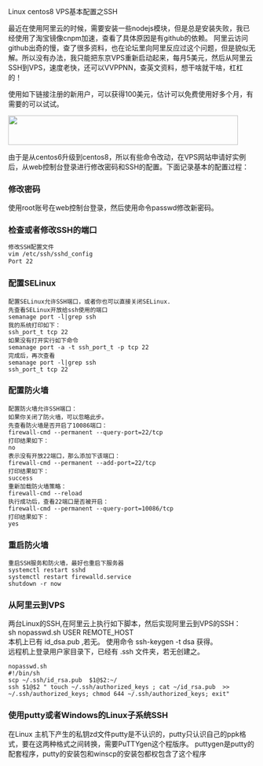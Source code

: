 Linux centos8 VPS基本配置之SSH


最近在使用阿里云的时候，需要安装一些nodejs模块，但是总是安装失败，我已经使用了淘宝镜像cnpm加速，查看了具体原因是有github的依赖。 阿里云访问github出奇的慢，查了很多资料，也在论坛里向阿里反应过这个问题，但是貌似无解。所以没有办法，我只能把东京VPS重新启动起来，每月5美元，然后从阿里云SSH到VPS，速度老快，还可以VVPPNN，查英文资料，想干啥就干啥，杠杠的！

使用如下链接注册的新用户，可以获得100美元，估计可以免费使用好多个月，有需要的可以试试。

<a href="https://www.vultr.com/?ref=6859185"><img src="https://www.vultr.com/media/banners/banner_468x60.png" width="468" height="60"></a>

由于是从centos6升级到centos8，所以有些命令改动，在VPS网站申请好实例后，从web控制台登录进行修改密码和SSH的配置。下面记录基本的配置过程：

### 修改密码
使用root账号在web控制台登录，然后使用命令passwd修改新密码。

### 检查或者修改SSH的端口
```bash
修改SSH配置文件
vim /etc/ssh/sshd_config
Port 22
```

### 配置SELinux
```
配置SELinux允许SSH端口，或者你也可以直接关闭SELinux.
先查看SELinux开放给ssh使用的端口
semanage port -l|grep ssh
我的系统打印如下：
ssh_port_t tcp 22
如果没有打开实行如下命令
semanage port -a -t ssh_port_t -p tcp 22
完成后，再次查看
semanage port -l|grep ssh
ssh_port_t tcp 22
```

### 配置防火墙
```
配置防火墙允许SSH端口：
如果你关闭了防火墙，可以忽略此步。
先查看防火墙是否开启了10086端口：
firewall-cmd --permanent --query-port=22/tcp
打印结果如下：
no
表示没有开放22端口，那么添加下该端口：
firewall-cmd --permanent --add-port=22/tcp
打印结果如下：
success
重新加载防火墙策略：
firewall-cmd --reload
执行成功后，查看22端口是否被开启：
firewall-cmd --permanent --query-port=10086/tcp
打印结果如下：
yes
```

### 重启防火墙
```
重启SSH服务和防火墙，最好也重启下服务器
systemctl restart sshd
systemctl restart firewalld.service
shutdown -r now
```

### 从阿里云到VPS
两台Linux的SSH,在阿里云上执行如下脚本，然后实现阿里云到VPS的SSH：  
sh nopasswd.sh USER REMOTE_HOST  
本机上已有 id_dsa.pub ,若无。 使用命令 ssh-keygen -t dsa 获得。  
远程机上登录用户家目录下，已经有 .ssh 文件夹，若无创建之。  
```
nopasswd.sh
#!/bin/sh
scp ~/.ssh/id_rsa.pub  $1@$2:~/
ssh $1@$2 " touch ~/.ssh/authorized_keys ; cat ~/id_rsa.pub  >> ~/.ssh/authorized_keys; chmod 644 ~/.ssh/authorized_keys; exit"
```

### 使用putty或者Windows的Linux子系统SSH
在Linux 主机下产生的私钥zd文件putty是不认识的，putty只认识自己的ppk格式，要在这两种格式之间转换，需要PuTTYgen这个程版序。 puttygen是putty的配套程序，putty的安装包和winscp的安装包都权包含了这个程序



